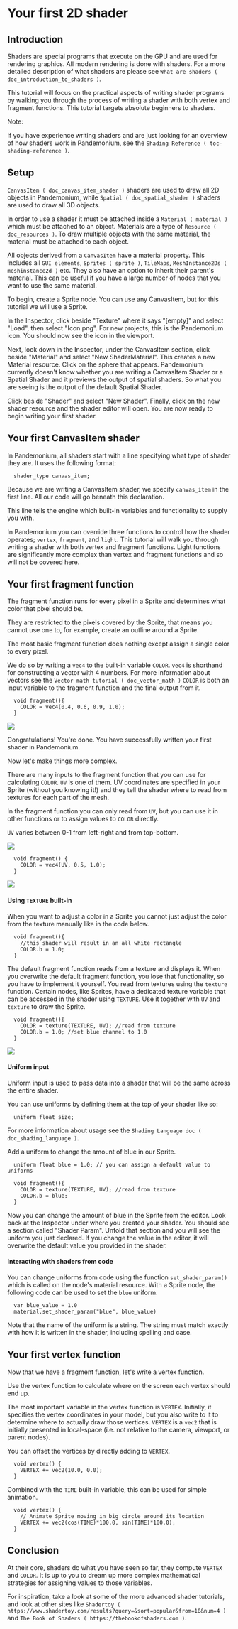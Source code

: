 

# Your first 2D shader

## Introduction

Shaders are special programs that execute on the GPU and are used for rendering
graphics. All modern rendering is done with shaders. For a more detailed
description of what shaders are please see `What are shaders
( doc_introduction_to_shaders )`.

This tutorial will focus on the practical aspects of writing shader programs by
walking you through the process of writing a shader with both vertex and
fragment functions. This tutorial targets absolute beginners to shaders.

Note:

 If you have experience writing shaders and are just looking for an
          overview of how shaders work in Pandemonium, see the `Shading Reference
          ( toc-shading-reference )`.

## Setup

`CanvasItem ( doc_canvas_item_shader )` shaders are used to draw all 2D
     objects in Pandemonium, while `Spatial ( doc_spatial_shader )` shaders are
     used to draw all 3D objects.

In order to use a shader it must be attached inside a `Material
( material )` which must be attached to an object. Materials are a type of
`Resource ( doc_resources )`. To draw multiple objects with the same
material, the material must be attached to each object.

All objects derived from a `CanvasItem` have a material
property. This includes all `GUI elements`, `Sprites
( sprite )`, `TileMaps`, `MeshInstance2Ds
( meshinstance2d )` etc. They also have an option to inherit their parent's
material. This can be useful if you have a large number of nodes that you want
to use the same material.

To begin, create a Sprite node. You can use any CanvasItem, but for this
tutorial we will use a Sprite.

In the Inspector, click beside "Texture" where it says "[empty]" and select
"Load", then select "Icon.png". For new projects, this is the Pandemonium icon. You
should now see the icon in the viewport.

Next, look down in the Inspector, under the CanvasItem section, click beside
"Material" and select "New ShaderMaterial". This creates a new Material
resource. Click on the sphere that appears. Pandemonium currently doesn't know whether
you are writing a CanvasItem Shader or a Spatial Shader and it previews the
output of spatial shaders. So what you are seeing is the output of the default
Spatial Shader.

Click beside "Shader" and select "New Shader". Finally, click on the new shader
resource and the shader editor will open. You are now ready to begin writing
your first shader.

## Your first CanvasItem shader

In Pandemonium, all shaders start with a line specifying what type of shader they are.
It uses the following format:

```
  shader_type canvas_item;
```

Because we are writing a CanvasItem shader, we specify `canvas_item` in the
first line. All our code will go beneath this declaration.

This line tells the engine which built-in variables and functionality to supply
you with.

In Pandemonium you can override three functions to control how the shader operates;
`vertex`, `fragment`, and `light`. This tutorial will walk you through
writing a shader with both vertex and fragment functions. Light functions are
significantly more complex than vertex and fragment functions and so will not be
covered here.

## Your first fragment function

The fragment function runs for every pixel in a Sprite and determines what color
that pixel should be.

They are restricted to the pixels covered by the Sprite, that means you cannot
use one to, for example, create an outline around a Sprite.

The most basic fragment function does nothing except assign a single color to
every pixel.

We do so by writing a `vec4` to the built-in variable `COLOR`. `vec4` is
shorthand for constructing a vector with 4 numbers. For more information about
vectors see the `Vector math tutorial ( doc_vector_math )` `COLOR` is both
an input variable to the fragment function and the final output from it.

```
  void fragment(){
    COLOR = vec4(0.4, 0.6, 0.9, 1.0);
  }
```

![](img/blue-box.png)

Congratulations! You're done. You have successfully written your first shader in
Pandemonium.

Now let's make things more complex.

There are many inputs to the fragment function that you can use for calculating
`COLOR`. `UV` is one of them. UV coordinates are specified in your Sprite
(without you knowing it!) and they tell the shader where to read from textures
for each part of the mesh.

In the fragment function you can only read from `UV`, but you can use it in
other functions or to assign values to `COLOR` directly.

`UV` varies between 0-1 from left-right and from top-bottom.

![](img/iconuv.png)

```
  void fragment() {
    COLOR = vec4(UV, 0.5, 1.0);
  }
```

![](img/UV.png)

#### Using `TEXTURE` built-in

When you want to adjust a color in a Sprite you cannot just adjust the color
from the texture manually like in the code below.

```
  void fragment(){
    //this shader will result in an all white rectangle
    COLOR.b = 1.0;
  }
```

The default fragment function reads from a texture and displays it. When you
overwrite the default fragment function, you lose that functionality, so you
have to implement it yourself. You read from textures using the `texture`
function. Certain nodes, like Sprites, have a dedicated texture variable that
can be accessed in the shader using `TEXTURE`. Use it together with `UV` and
`texture` to draw the Sprite.

```
  void fragment(){
    COLOR = texture(TEXTURE, UV); //read from texture
    COLOR.b = 1.0; //set blue channel to 1.0
  }
```

![](img/blue-tex.png)

#### Uniform input

Uniform input is used to pass data into a shader that will be the same across
the entire shader.

You can use uniforms by defining them at the top of your shader like so:

```
  uniform float size;
```

For more information about usage see the `Shading Language doc
( doc_shading_language )`.

Add a uniform to change the amount of blue in our Sprite.

```
  uniform float blue = 1.0; // you can assign a default value to uniforms

  void fragment(){
    COLOR = texture(TEXTURE, UV); //read from texture
    COLOR.b = blue;
  }
```

Now you can change the amount of blue in the Sprite from the editor. Look back
at the Inspector under where you created your shader. You should see a section
called "Shader Param". Unfold that section and you will see the uniform you just
declared. If you change the value in the editor, it will overwrite the default
value you provided in the shader.

#### Interacting with shaders from code

You can change uniforms from code using the function `set_shader_param()`
which is called on the node's material resource. With a Sprite node, the
following code can be used to set the `blue` uniform.

```
  var blue_value = 1.0
  material.set_shader_param("blue", blue_value)
```

Note that the name of the uniform is a string. The string must match exactly
with how it is written in the shader, including spelling and case.

## Your first vertex function

Now that we have a fragment function, let's write a vertex function.

Use the vertex function to calculate where on the screen each vertex should end
up.

The most important variable in the vertex function is `VERTEX`. Initially, it
specifies the vertex coordinates in your model, but you also write to it to
determine where to actually draw those vertices. `VERTEX` is a `vec2` that
is initially presented in local-space (i.e. not relative to the camera,
viewport, or parent nodes).

You can offset the vertices by directly adding to `VERTEX`.

```
  void vertex() {
    VERTEX += vec2(10.0, 0.0);
  }
```

Combined with the `TIME` built-in variable, this can be used for simple
animation.

```
  void vertex() {
    // Animate Sprite moving in big circle around its location
    VERTEX += vec2(cos(TIME)*100.0, sin(TIME)*100.0);
  }
```

## Conclusion

At their core, shaders do what you have seen so far, they compute `VERTEX` and
`COLOR`. It is up to you to dream up more complex mathematical strategies for
assigning values to those variables.

For inspiration, take a look at some of the more advanced shader tutorials, and
look at other sites like `Shadertoy
( https://www.shadertoy.com/results?query=&sort=popular&from=10&num=4 )` and `The
Book of Shaders ( https://thebookofshaders.com )`.
